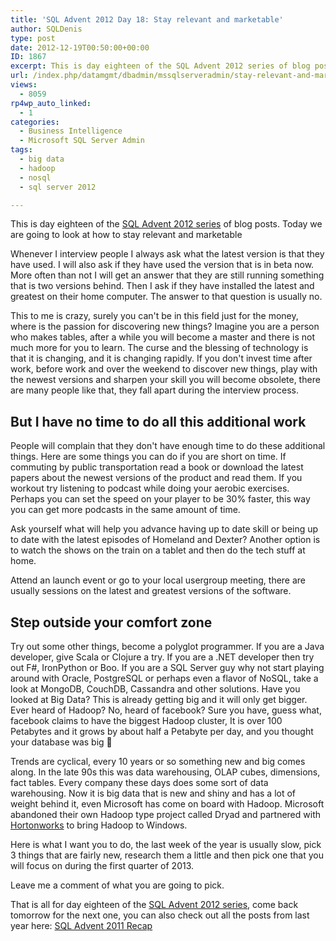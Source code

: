 ```yaml
---
title: 'SQL Advent 2012 Day 18: Stay relevant and marketable'
author: SQLDenis
type: post
date: 2012-12-19T00:50:00+00:00
ID: 1867
excerpt: This is day eighteen of the SQL Advent 2012 series of blog posts. Today we are going to look at how to stay relevant and marketable.
url: /index.php/datamgmt/dbadmin/mssqlserveradmin/stay-relevant-and-marketable/
views:
  - 8059
rp4wp_auto_linked:
  - 1
categories:
  - Business Intelligence
  - Microsoft SQL Server Admin
tags:
  - big data
  - hadoop
  - nosql
  - sql server 2012

---
```

This is day eighteen of the [SQL Advent 2012 series][1] of blog posts. Today we are going to look at how to stay relevant and marketable

Whenever I interview people I always ask what the latest version is that they have used. I will also ask if they have used the version that is in beta now. More often than not I will get an answer that they are still running something that is two versions behind. Then I ask if they have installed the latest and greatest on their home computer. The answer to that question is usually no.

This to me is crazy, surely you can't be in this field just for the money, where is the passion for discovering new things? Imagine you are a person who makes tables, after a while you will become a master and there is not much more for you to learn. The curse and the blessing of technology is that it is changing, and it is changing rapidly. If you don't invest time after work, before work and over the weekend to discover new things, play with the newest versions and sharpen your skill you will become obsolete, there are many people like that, they fall apart during the interview process.

## But I have no time to do all this additional work

People will complain that they don't have enough time to do these additional things. Here are some things you can do if you are short on time. If commuting by public transportation read a book or download the latest papers about the newest versions of the product and read them. If you workout try listening to podcast while doing your aerobic exercises. Perhaps you can set the speed on your player to be 30% faster, this way you can get more podcasts in the same amount of time.
  
Ask yourself what will help you advance having up to date skill or being up to date with the latest episodes of Homeland and Dexter? Another option is to watch the shows on the train on a tablet and then do the tech stuff at home.

Attend an launch event or go to your local usergroup meeting, there are usually sessions on the latest and greatest versions of the software.

## Step outside your comfort zone

Try out some other things, become a polyglot programmer. If you are a Java developer, give Scala or Clojure a try. If you are a .NET developer then try out F#, IronPython or Boo. If you are a SQL Server guy why not start playing around with Oracle, PostgreSQL or perhaps even a flavor of NoSQL, take a look at MongoDB, CouchDB, Cassandra and other solutions. Have you looked at Big Data? This is already getting big and it will only get bigger. Ever heard of Hadoop? No, heard of facebook? Sure you have, guess what, facebook claims to have the biggest Hadoop cluster, It is over 100 Petabytes and it grows by about half a Petabyte per day, and you thought your database was big 🙂
  
Trends are cyclical, every 10 years or so something new and big comes along. In the late 90s this was data warehousing, OLAP cubes, dimensions, fact tables. Every company these days does some sort of data warehousing. Now it is big data that is new and shiny and has a lot of weight behind it, even Microsoft has come on board with Hadoop. Microsoft abandoned their own Hadoop type project called Dryad and partnered with [Hortonworks][2] to bring Hadoop to Windows.

Here is what I want you to do, the last week of the year is usually slow, pick 3 things that are fairly new, research them a little and then pick one that you will focus on during the first quarter of 2013.

Leave me a comment of what you are going to pick.

That is all for day eighteen of the [SQL Advent 2012 series][1], come back tomorrow for the next one, you can also check out all the posts from last year here: [SQL Advent 2011 Recap][3]

 [1]: /index.php/DataMgmt/DBProgramming/sql-advent-2012-here-is
 [2]: http://hortonworks.com/partners/microsoft/
 [3]: /index.php/DataMgmt/DataDesign/sql-advent-2011-recap